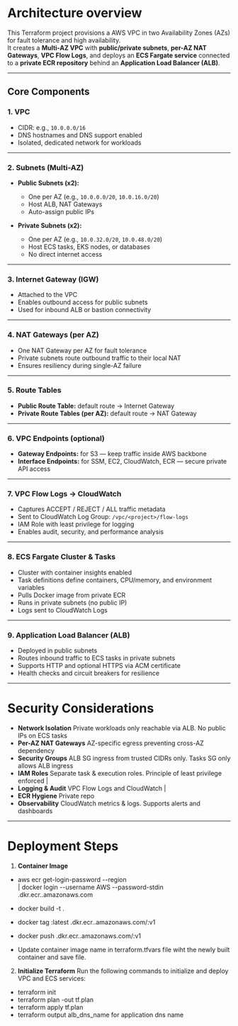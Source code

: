 # Architecture overview

This Terraform project provisions a AWS VPC in two Availability Zones (AZs) for fault tolerance and high availability.  
It creates a **Multi-AZ VPC** with **public/private subnets**, **per-AZ NAT Gateways**, **VPC Flow Logs**, and deploys an **ECS Fargate service** connected to a **private ECR repository** behind an **Application Load Balancer (ALB)**.

---

## Core Components

### 1. **VPC**
- CIDR: e.g., `10.0.0.0/16`
- DNS hostnames and DNS support enabled
- Isolated, dedicated network for workloads

---

### 2. **Subnets (Multi-AZ)**
- **Public Subnets (x2):**
  - One per AZ (e.g., `10.0.0.0/20`, `10.0.16.0/20`)
  - Host ALB, NAT Gateways
  - Auto-assign public IPs

- **Private Subnets (x2):**
  - One per AZ (e.g., `10.0.32.0/20`, `10.0.48.0/20`)
  - Host ECS tasks, EKS nodes, or databases
  - No direct internet access

---

### 3. **Internet Gateway (IGW)**
- Attached to the VPC
- Enables outbound access for public subnets
- Used for inbound ALB or bastion connectivity

---

### 4. **NAT Gateways (per AZ)**
- One NAT Gateway per AZ for fault tolerance
- Private subnets route outbound traffic to their local NAT
- Ensures resiliency during single-AZ failure

---

### 5. **Route Tables**
- **Public Route Table:** default route → Internet Gateway
- **Private Route Tables (per AZ):** default route → NAT Gateway

---

### 6. **VPC Endpoints (optional)**
- **Gateway Endpoints:** for S3 — keep traffic inside AWS backbone  
- **Interface Endpoints:** for SSM, EC2, CloudWatch, ECR — secure private API access

---

### 7. **VPC Flow Logs → CloudWatch**
- Captures ACCEPT / REJECT / ALL traffic metadata
- Sent to CloudWatch Log Group: `/vpc/<project>/flow-logs`
- IAM Role with least privilege for logging
- Enables audit, security, and performance analysis

---

### 8. **ECS Fargate Cluster & Tasks**
- Cluster with container insights enabled
- Task definitions define containers, CPU/memory, and environment variables
- Pulls Docker image from private ECR
- Runs in private subnets (no public IP)
- Logs sent to CloudWatch Logs

---

### 9. **Application Load Balancer (ALB)**
- Deployed in public subnets
- Routes inbound traffic to ECS tasks in private subnets
- Supports HTTP and optional HTTPS via ACM certificate
- Health checks and circuit breakers for resilience

---

# Security Considerations

- **Network Isolation** Private workloads only reachable via ALB. No public IPs on ECS tasks 
- **Per-AZ NAT Gateways** AZ-specific egress preventing cross-AZ dependency
- **Security Groups** ALB SG ingress from trusted CIDRs only. Tasks SG only allows ALB ingress
- **IAM Roles** Separate task & execution roles. Principle of least privilege enforced |
- **Logging & Audit**  VPC Flow Logs and CloudWatch |
- **ECR Hygiene**  Private repo 
- **Observability**  CloudWatch metrics & logs. Supports alerts and dashboards

---

# Deployment Steps

1. **Container Image**

- aws ecr get-login-password --region <region> \
  | docker login --username AWS --password-stdin <account>.dkr.ecr.<region>.amazonaws.com
- docker build -t <app> .
- docker tag <app>:latest <account>.dkr.ecr.<region>.amazonaws.com/<app>:v1
- docker push <account>.dkr.ecr.<region>.amazonaws.com/<app>:v1

- Update container image name in terraform.tfvars file wiht the newly built container and save file.

2. **Initialize Terraform**
   Run the following commands to initialize and deploy VPC and ECS services:

- terraform init
- terraform plan -out tf.plan
- terraform apply tf.plan
- terraform output alb_dns_name for application dns name
